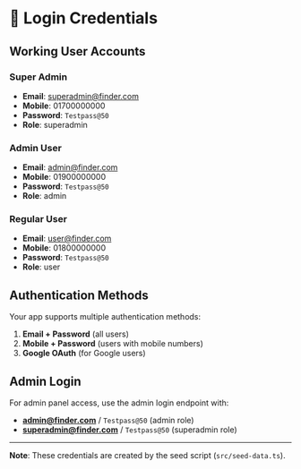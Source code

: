 # 🔑 Login Credentials

## Working User Accounts

### Super Admin
- **Email**: superadmin@finder.com
- **Mobile**: 01700000000
- **Password**: `Testpass@50`
- **Role**: superadmin

### Admin User  
- **Email**: admin@finder.com
- **Mobile**: 01900000000
- **Password**: `Testpass@50`
- **Role**: admin

### Regular User
- **Email**: user@finder.com
- **Mobile**: 01800000000  
- **Password**: `Testpass@50`
- **Role**: user

## Authentication Methods

Your app supports multiple authentication methods:

1. **Email + Password** (all users)
2. **Mobile + Password** (users with mobile numbers)
3. **Google OAuth** (for Google users)

## Admin Login

For admin panel access, use the admin login endpoint with:
- **admin@finder.com** / `Testpass@50` (admin role)
- **superadmin@finder.com** / `Testpass@50` (superadmin role)

---

**Note**: These credentials are created by the seed script (`src/seed-data.ts`).